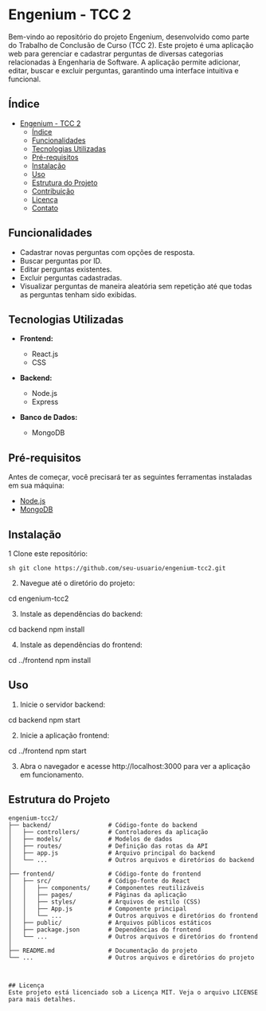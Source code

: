 # Engenium - TCC 2

Bem-vindo ao repositório do projeto Engenium, desenvolvido como parte do Trabalho de Conclusão de Curso (TCC 2). Este projeto é uma aplicação web para gerenciar e cadastrar perguntas de diversas categorias relacionadas à Engenharia de Software. A aplicação permite adicionar, editar, buscar e excluir perguntas, garantindo uma interface intuitiva e funcional.

## Índice

- [Engenium - TCC 2](#engenium---tcc-2)
  - [Índice](#índice)
  - [Funcionalidades](#funcionalidades)
  - [Tecnologias Utilizadas](#tecnologias-utilizadas)
  - [Pré-requisitos](#pré-requisitos)
  - [Instalação](#instalação)
  - [Uso](#uso)
  - [Estrutura do Projeto](#estrutura-do-projeto)
  - [Contribuição](#contribuição)
  - [Licença](#licença)
  - [Contato](#contato)

## Funcionalidades

- Cadastrar novas perguntas com opções de resposta.
- Buscar perguntas por ID.
- Editar perguntas existentes.
- Excluir perguntas cadastradas.
- Visualizar perguntas de maneira aleatória sem repetição até que todas as perguntas tenham sido exibidas.

## Tecnologias Utilizadas

- **Frontend:**
  - React.js
  - CSS

- **Backend:**
  - Node.js
  - Express

- **Banco de Dados:**
  - MongoDB

## Pré-requisitos

Antes de começar, você precisará ter as seguintes ferramentas instaladas em sua máquina:

- [Node.js](https://nodejs.org/en/)
- [MongoDB](https://www.mongodb.com/)

## Instalação

1 Clone este repositório:

`sh git clone https://github.com/seu-usuario/engenium-tcc2.git`

2. Navegue até o diretório do projeto:

cd engenium-tcc2

3. Instale as dependências do backend:

cd backend
npm install

4. Instale as dependências do frontend:

cd ../frontend
npm install

## Uso

1. Inicie o servidor backend:

cd backend
npm start

2. Inicie a aplicação frontend:

cd ../frontend
npm start

3. Abra o navegador e acesse http://localhost:3000 para ver a aplicação em funcionamento.

## Estrutura do Projeto

```plaintext
engenium-tcc2/
├── backend/                # Código-fonte do backend
│   ├── controllers/        # Controladores da aplicação
│   ├── models/             # Modelos de dados
│   ├── routes/             # Definição das rotas da API
│   ├── app.js              # Arquivo principal do backend
│   └── ...                 # Outros arquivos e diretórios do backend
│
├── frontend/               # Código-fonte do frontend
│   ├── src/                # Código-fonte do React
│   │   ├── components/     # Componentes reutilizáveis
│   │   ├── pages/          # Páginas da aplicação
│   │   ├── styles/         # Arquivos de estilo (CSS)
│   │   ├── App.js          # Componente principal
│   │   └── ...             # Outros arquivos e diretórios do frontend
│   ├── public/             # Arquivos públicos estáticos
│   ├── package.json        # Dependências do frontend
│   └── ...                 # Outros arquivos e diretórios do frontend
│
├── README.md               # Documentação do projeto
└── ...                     # Outros arquivos e diretórios do projeto



## Licença
Este projeto está licenciado sob a Licença MIT. Veja o arquivo LICENSE para mais detalhes.

